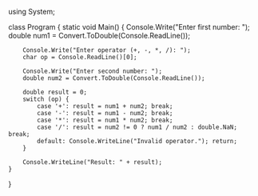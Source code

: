 using System;

class Program {
    static void Main() {
        Console.Write("Enter first number: ");
        double num1 = Convert.ToDouble(Console.ReadLine());

        Console.Write("Enter operator (+, -, *, /): ");
        char op = Console.ReadLine()[0];

        Console.Write("Enter second number: ");
        double num2 = Convert.ToDouble(Console.ReadLine());

        double result = 0;
        switch (op) {
            case '+': result = num1 + num2; break;
            case '-': result = num1 - num2; break;
            case '*': result = num1 * num2; break;
            case '/': result = num2 != 0 ? num1 / num2 : double.NaN; break;
            default: Console.WriteLine("Invalid operator."); return;
        }

        Console.WriteLine("Result: " + result);
    }
}
